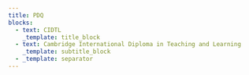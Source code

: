 ```yaml
---
title: PDQ
blocks:
  - text: CIDTL
    _template: title_block
  - text: Cambridge International Diploma in Teaching and Learning
    _template: subtitle_block
  - _template: separator
---
```


